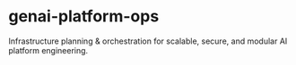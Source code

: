 # genai-platform-ops
Infrastructure planning &amp; orchestration for scalable, secure, and modular AI platform engineering.
